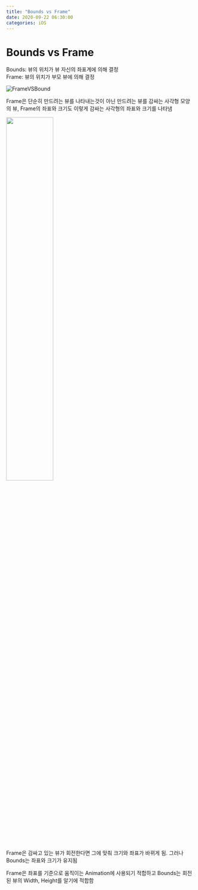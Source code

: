 ```yaml
---
title: "Bounds vs Frame"
date: 2020-09-22 06:30:00
categories: iOS
---
```


# Bounds vs Frame
Bounds: 뷰의 위치가 뷰 자신의 좌표계에 의해 결정 <br>
Frame: 뷰의 위치가 부모 뷰에 의해 결정

![FrameVSBound](https://hankyojeong.github.io/assets/images/iOS/Frame-Bound.png)

Frame은 단순히 만드려는 뷰를 나타내는것이 아닌 만드려는 뷰를 감싸는 사각형 모양의 뷰, Frame의 좌표와 크기도 이렇게 감싸는 사각형의 좌표와 크기를 나타냄

<img src="https://hankyojeong.github.io/assets/images/iOS/Frame-Bound2.png" width="50%" class="center">


Frame은 감싸고 있는 뷰가 회전한다면 그에 맞춰 크기와 좌표가 바뀌게 됨. 그러나 Bounds는 좌표와 크기가 유지됨

Frame은 좌표를 기준으로 움직이는 Animation에 사용되기 적합하고 Bounds는 회전된 뷰의 Width, Height를 알기에 적합함